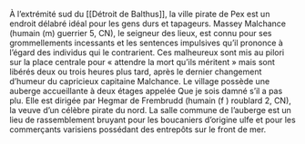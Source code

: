 À l’extrémité sud du [[Détroit de Balthus]], la ville pirate de Pex est un endroit délabré idéal pour les gens durs et tapageurs. Massey Malchance (humain (m) guerrier 5, CN), le seigneur des lieux, est connu pour ses grommellements incessants et les sentences impulsives qu’il prononce à l’égard des individus qui le contrarient. Ces malheureux sont mis au pilori sur la place centrale pour « attendre la mort qu’ils méritent » mais sont libérés deux ou trois heures plus tard, après le dernier changement d’humeur du capricieux capitaine Malchance. Le village possède une auberge accueillante à deux étages appelée Que je sois damné s’il a pas plu. Elle est dirigée par Hegmar de Frembrudd (humain (f ) roublard 2, CN), la veuve d’un célèbre pirate du nord. La salle commune de l’auberge est un lieu de rassemblement bruyant pour les boucaniers d’origine ulfe et pour les commerçants varisiens possédant des entrepôts sur le front de mer.